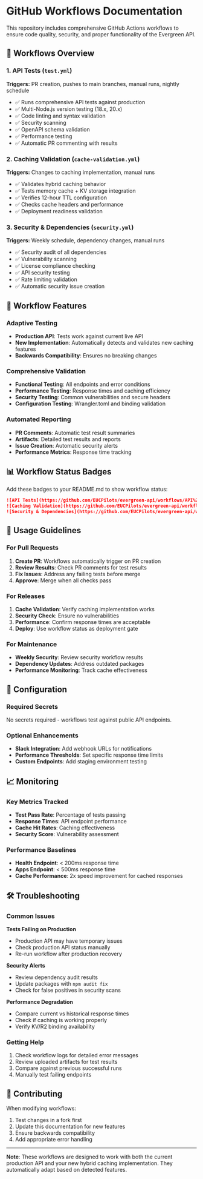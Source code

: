 # GitHub Workflows Documentation

This repository includes comprehensive GitHub Actions workflows to ensure code quality, security, and proper functionality of the Evergreen API.

## 🔄 Workflows Overview

### 1. API Tests (`test.yml`)
**Triggers:** PR creation, pushes to main branches, manual runs, nightly schedule
- ✅ Runs comprehensive API tests against production
- ✅ Multi-Node.js version testing (18.x, 20.x)
- ✅ Code linting and syntax validation
- ✅ Security scanning
- ✅ OpenAPI schema validation
- ✅ Performance testing
- ✅ Automatic PR commenting with results

### 2. Caching Validation (`cache-validation.yml`)
**Triggers:** Changes to caching implementation, manual runs
- ✅ Validates hybrid caching behavior
- ✅ Tests memory cache + KV storage integration
- ✅ Verifies 12-hour TTL configuration
- ✅ Checks cache headers and performance
- ✅ Deployment readiness validation

### 3. Security & Dependencies (`security.yml`)
**Triggers:** Weekly schedule, dependency changes, manual runs
- ✅ Security audit of all dependencies
- ✅ Vulnerability scanning
- ✅ License compliance checking
- ✅ API security testing
- ✅ Rate limiting validation
- ✅ Automatic security issue creation

## 🎯 Workflow Features

### Adaptive Testing
- **Production API**: Tests work against current live API
- **New Implementation**: Automatically detects and validates new caching features
- **Backwards Compatibility**: Ensures no breaking changes

### Comprehensive Validation
- **Functional Testing**: All endpoints and error conditions
- **Performance Testing**: Response times and caching efficiency
- **Security Testing**: Common vulnerabilities and secure headers
- **Configuration Testing**: Wrangler.toml and binding validation

### Automated Reporting
- **PR Comments**: Automatic test result summaries
- **Artifacts**: Detailed test results and reports
- **Issue Creation**: Automatic security alerts
- **Performance Metrics**: Response time tracking

## 📊 Workflow Status Badges

Add these badges to your README.md to show workflow status:

```markdown
![API Tests](https://github.com/EUCPilots/evergreen-api/workflows/API%20Tests/badge.svg)
![Caching Validation](https://github.com/EUCPilots/evergreen-api/workflows/Caching%20Validation/badge.svg)
![Security & Dependencies](https://github.com/EUCPilots/evergreen-api/workflows/Security%20%26%20Dependencies/badge.svg)
```

## 🚀 Usage Guidelines

### For Pull Requests
1. **Create PR**: Workflows automatically trigger on PR creation
2. **Review Results**: Check PR comments for test results
3. **Fix Issues**: Address any failing tests before merge
4. **Approve**: Merge when all checks pass

### For Releases
1. **Cache Validation**: Verify caching implementation works
2. **Security Check**: Ensure no vulnerabilities
3. **Performance**: Confirm response times are acceptable
4. **Deploy**: Use workflow status as deployment gate

### For Maintenance
- **Weekly Security**: Review security workflow results
- **Dependency Updates**: Address outdated packages
- **Performance Monitoring**: Track cache effectiveness

## 🔧 Configuration

### Required Secrets
No secrets required - workflows test against public API endpoints.

### Optional Enhancements
- **Slack Integration**: Add webhook URLs for notifications
- **Performance Thresholds**: Set specific response time limits
- **Custom Endpoints**: Add staging environment testing

## 📈 Monitoring

### Key Metrics Tracked
- **Test Pass Rate**: Percentage of tests passing
- **Response Times**: API endpoint performance
- **Cache Hit Rates**: Caching effectiveness
- **Security Score**: Vulnerability assessment

### Performance Baselines
- **Health Endpoint**: < 200ms response time
- **Apps Endpoint**: < 500ms response time
- **Cache Performance**: 2x speed improvement for cached responses

## 🛠️ Troubleshooting

### Common Issues

**Tests Failing on Production**
- Production API may have temporary issues
- Check production API status manually
- Re-run workflow after production recovery

**Security Alerts**
- Review dependency audit results
- Update packages with `npm audit fix`
- Check for false positives in security scans

**Performance Degradation**
- Compare current vs historical response times
- Check if caching is working properly
- Verify KV/R2 binding availability

### Getting Help
1. Check workflow logs for detailed error messages
2. Review uploaded artifacts for test results
3. Compare against previous successful runs
4. Manually test failing endpoints

## 📝 Contributing

When modifying workflows:
1. Test changes in a fork first
2. Update this documentation for new features
3. Ensure backwards compatibility
4. Add appropriate error handling

---

**Note**: These workflows are designed to work with both the current production API and your new hybrid caching implementation. They automatically adapt based on detected features.